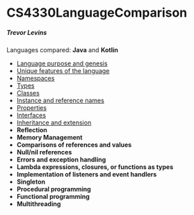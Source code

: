 # CS4330LanguageComparison
##### Trevor Levins
Languages compared: **Java** and **Kotlin**

- [Language purpose and genesis](markdown/LanguagePurpose.md)
- [Unique features of the language](markdown/UniqueFeatures.md)
- [Namespaces](markdown/Namespaces.md)
- [Types](markdown/Types.md)
- [Classes](markdown/Classes.md)
- [Instance and reference names](markdown/InstanceReferenceName.md)
- [Properties](markdown/Properties.md)
- [Interfaces](markdown/InterfacesVsProtocols.md)
- [Inheritance and extension](markdown/InheritanceAndExtension.md)
- **Reflection**
- **Memory Management**
- **Comparisons of references and values**
- **Null/nil references**
- **Errors and exception handling**
- **Lambda expressions, closures, or functions as types**
- **Implementation of listeners and event handlers**
- **Singleton**
- **Procedural programming**
- **Functional programming**
- **Multithreading**
